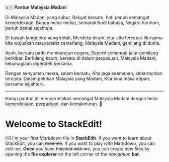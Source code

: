 🇲🇾 **Pantun Malaysia Madani**

Di Malaysia Madani yang subur,
Rakyat bersatu, hati penuh semangat kemerdekaan.
Bunga melur mekar, semarak budi bahasa,
Negara harmoni, penuh damai sejahtera.

Di bawah langit biru yang indah,
Merdeka diraih, cita-cita tercapai.
Bersama kita wujudkan masyarakat cemerlang,
Malaysia Madani, gemilang di dunia.

Ayuh, bersatu padu membangun negara,
Seperti semangat jalur gemilang berkibar.
Berbilang kaum, bersatu di dalam perpaduan,
Malaysia Madani, kebahagiaan diperoleh bersama.

Dengan senyuman mesra, salam bersatu,
Kita jaga keamanan, keharmonian tercipta.
Dalam pelukan Malaysia yang Madani,
Kita bina masa depan, bersama sejahtera.

---

Harap pantun ini mencerminkan semangat Malaysia Madani dengan tema kemerdekaan, perpaduan, dan kemakmuran. 🌺


# Welcome to StackEdit!

Hi! I'm your first *Markdown* file in **StackEdit**. If you want to learn about StackEdit, you can ~~read me~~. If you want to play *with* Markdown, you can edit me. **Once** you have ~~finished with me~~, you can create new files by opening the **file explorer** on the left corner of the *navigation* **bar**.
